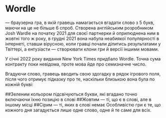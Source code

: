 # Wordle
— браузерна гра, в якій гравець намагається вгадати слово з 5 букв, маючи на це не більше 6 спроб. Створена англійським розробником Josh Wardle на початку 2021 для своєї партнерки й оприлюднена ним в жовтні того ж року, в грудні 2021 вона набула неабиякої популярності в інтернеті, ставши вірусною, коли гравці почали ділитись результатами у Твіттері, а ентузіасти — створювати клони гри й версії іншими мовами.

У січні 2022 року видання New York Times придбало Wordle. Точна сума контракту поки невідома, проте мова йде про семизначне число.

Вгадуючи слово, гравець вводить свою здогадку в рядок ігрового поля, після чого отримує підказку про те, наскільки близькою вона була по кожній букві:

##Зеленим 
кольором підсвічуються букви, які вгадано точно включаючи їхню позицію в слові
##Жовтим 
— ті, що є в слові, але в іншому місці 
##Сірим
— ті, яких в слові немає
Особливістю гри є те, що кожного дня загадується лише одне слово, одне й те саме для всіх.
